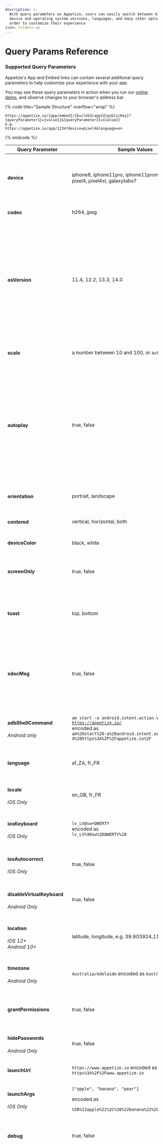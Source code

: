 ```yaml
---
description: >-
  With query parameters on Appetize, users can easily switch between different
  device and operating system versions, languages, and many other options in
  order to customize their experience
icon: sliders-up
---
```


# Query Params Reference

### Supported Query Parameters

Appetize's App and Embed links can contain several additional query parameters to help customize your experience with your app.

You may see these query parameters in action when you run our [online demo](https://appetize.io/demo), and observe changes to your browser's address bar.

{% code title="Sample Structure" overflow="wrap" %}
```url
https://appetize.io/{app/embed}/{buildId|appId|publicKey}?{queryParameter1}={value1}&{queryParameter2}={value2}
e.g.
https://appetize.io/app/1234?device=pixel4&language=en
```
{% endcode %}

| Query Parameter                                                                     | Sample Values                                                                                                                                                                                                          | Description                                                                                                                                                                                                                                                                                                                                                                                                                                                                      |
| ----------------------------------------------------------------------------------- | ---------------------------------------------------------------------------------------------------------------------------------------------------------------------------------------------------------------------- | -------------------------------------------------------------------------------------------------------------------------------------------------------------------------------------------------------------------------------------------------------------------------------------------------------------------------------------------------------------------------------------------------------------------------------------------------------------------------------- |
| <h4><strong>device</strong></h4>                                                    | iphone8, iphone11pro, iphone11promax, ipadair2, pixel4, pixel4xl, galaxytabs7                                                                                                                                          | <p>Specifies the device to simulate.<br><br>See <a href="../features/devices-and-os-versions.md">Devices &#x26; OS Versions</a> for more values.</p>                                                                                                                                                                                                                                                                                                                             |
| <h4><strong>codec</strong></h4>                                                     | h264, jpeg                                                                                                                                                                                                             | Changes the codec used for video streaming.                                                                                                                                                                                                                                                                                                                                                                                                                                      |
| <h4><strong>osVersion</strong></h4>                                                 | 11.4, 12.2, 13.3, 14.0                                                                                                                                                                                                 | <p>Specifies the operating system version on which to run the app.<br><br>See <a href="../features/devices-and-os-versions.md">Devices &#x26; OS Versions</a> for more values.</p><p></p><p><strong>Note</strong>: It is recommended not to include <code>osVersion</code> as a query parameter when embedding the app, as this will always use our latest default version.</p>                                                                                                  |
| <h4><strong>scale</strong></h4>                                                     | a number between 10 and 100, or `auto`                                                                                                                                                                                 | Adjusts the size of the device shown on the page. `auto` will scale to fit the size of the iframe (embeds only).                                                                                                                                                                                                                                                                                                                                                                 |
| <h4><strong>autoplay</strong></h4>                                                  | true, false                                                                                                                                                                                                            | <p>When true, starts streaming the app on page load. Default is <code>false</code><br><br><strong>Note:</strong> If you are making use of our JavaScript SDK, we recommend starting the session programmatically using <code>client.startSession()</code> instead as this may cause the session to start before the SDK is ready.</p>                                                                                                                                            |
| <h4><strong>orientation</strong></h4>                                               | portrait, landscape                                                                                                                                                                                                    | <p>Specifies the device orientation.<br>Default is <code>portrait</code></p>                                                                                                                                                                                                                                                                                                                                                                                                     |
| <h4><strong>centered</strong></h4>                                                  | vertical, horizontal, both                                                                                                                                                                                             | Centers the device (only when embedding).                                                                                                                                                                                                                                                                                                                                                                                                                                        |
| <h4><strong>deviceColor</strong></h4>                                               | black, white                                                                                                                                                                                                           | Specifies the color of the device frame.                                                                                                                                                                                                                                                                                                                                                                                                                                         |
| <h4><strong>screenOnly</strong></h4>                                                | true, false                                                                                                                                                                                                            | <p>When true, only shows the screen, i.e., no device frame.<br>Default is <code>false</code></p>                                                                                                                                                                                                                                                                                                                                                                                 |
| <h4>toast</h4>                                                                      | top, bottom                                                                                                                                                                                                            | <p>Adjusts the position of Appetize toast messages used for displaying error or info messages.<br>Default is <code>bottom</code></p>                                                                                                                                                                                                                                                                                                                                             |
| <h4><strong>xdocMsg</strong></h4>                                                   | true, false                                                                                                                                                                                                            | <p>When true, enables cross-document messages.<br><br><strong>Note:</strong> It is recommended to rather use our <a href="../features/broken-reference/">Javascript SDK</a> to interact with the device.</p>                                                                                                                                                                                                                                                                     |
| <h4>adbShellCommand</h4><p><em>Android only</em></p>                                | <p><code>am start -a android.intent.action.VIEW -d https://appetize.io/</code><br>encoded as <br><code>am%20start%20-a%20android.intent.action.VIEW%20-d%20https%3A%2F%2Fappetize.io%2F</code><br></p>                 | Executes an `adb shell` command on the device.                                                                                                                                                                                                                                                                                                                                                                                                                                   |
| <h4><strong>language</strong></h4>                                                  | af\_ZA, fr\_FR                                                                                                                                                                                                         | Specifies the language of the device via[ ISO 639-1 & BCP 47](https://stackoverflow.com/questions/7973023/what-is-the-list-of-supported-languages-locales-on-android) language codes.                                                                                                                                                                                                                                                                                            |
| <h4><strong>locale</strong></h4><p><em>iOS Only</em></p>                            | en\_GB, fr\_FR                                                                                                                                                                                                         | Specifies the locale of the device via Locale ID.                                                                                                                                                                                                                                                                                                                                                                                                                                |
| <h4><strong>iosKeyboard</strong></h4><p><em>iOS Only</em></p>                       | <p><code>lv_LV@sw=QWERTY</code><br>encoded as<br><code>lv_LV%40sw%3DQWERTY%20</code></p>                                                                                                                               | <p>Specifies the iOS software keyboard to use.<br><a href="https://pgssoft.github.io/AutoMate/Enums/SoftwareKeyboard.html">Available Values</a></p>                                                                                                                                                                                                                                                                                                                              |
| <h4><strong>iosAutocorrect</strong></h4><p><em>iOS Only</em></p>                    | true, false                                                                                                                                                                                                            | <p>Turn on Auto-Correction for iOS. </p><p>Defaults to <code>true</code></p>                                                                                                                                                                                                                                                                                                                                                                                                     |
| <h4><strong>disableVirtualKeyboard</strong></h4><p><em>Android Only</em></p>        | true, false                                                                                                                                                                                                            | <p>When true, disables the on-screen keyboard.<br>Default is <code>false</code></p>                                                                                                                                                                                                                                                                                                                                                                                              |
| <h4><strong>location</strong></h4><p><em>iOS 12+</em><br><em>Android 10+</em></p>   | latitude, longitude, e.g. 39.903924,116.391432                                                                                                                                                                         | Specifies the simulated location of the device.                                                                                                                                                                                                                                                                                                                                                                                                                                  |
| <h4><strong>timezone</strong></h4><p><em>Android Only</em></p>                      | `Australia/Adelaide` encoded as `Australia%2FAdelaide`                                                                                                                                                                 | <p>Specifies the URL-encoded timezone of the device.<br><a href="https://en.wikipedia.org/wiki/List_of_tz_database_time_zones">Available Values</a></p>                                                                                                                                                                                                                                                                                                                          |
| <h4><strong>grantPermissions</strong></h4>                                          | true, false                                                                                                                                                                                                            | <p>Automatically grant app permissions.<br>See <a href="../features/auto-grant-permissions.md">Auto-grant Permissions</a>.</p>                                                                                                                                                                                                                                                                                                                                                   |
| <h4><strong>hidePasswords</strong></h4><p><em>Android Only</em></p>                 | true, false                                                                                                                                                                                                            | Hides password visibility when typing.                                                                                                                                                                                                                                                                                                                                                                                                                                           |
| <h4><strong>launchUrl</strong></h4>                                                 | `https://www.appetize.io` encoded as `https%3A%2F%2Fwww.appetize.io`                                                                                                                                                   | Specifies a deep link to open when the app is launched.                                                                                                                                                                                                                                                                                                                                                                                                                          |
| <h4><strong>launchArgs</strong></h4><p><em>iOS Only</em></p>                        | <p><code>["apple", "banana", "pear"]</code></p><p>encoded as</p><p><code>%5B%22apple%22%2C%20%22banana%22%2C%20%22pear%22%5D</code></p>                                                                                | Specifies a URL-encoded JSON array of strings to pass when launching the app.                                                                                                                                                                                                                                                                                                                                                                                                    |
| <h4><strong>debug</strong></h4>                                                     | true, false                                                                                                                                                                                                            | <p>When true, allows viewing the debug log for the app.<br>Default is <code>false</code></p>                                                                                                                                                                                                                                                                                                                                                                                     |
| <h4><strong>proxy</strong></h4>                                                     | <p><a href="http://example.com:8080/">http://example.com:8080/</a></p><p>encoded as</p><p><code>http%3A%2F%2Fexample.com%3A8080%2F</code></p><p><br>For Appetize's intercepting proxy, use <code>intercept</code>.</p> | <p>Specifies a proxy server to route network traffic.</p><p></p><p><em><strong>Note</strong>:</em> Our current support is limited to HTTP Proxies. When your app makes HTTPS connections, the data remains encrypted despite the unencrypted connection to the proxy. The app sends a CONNECT request to the proxy for the destination HTTPS server, initiating an SSL handshake. The proxy acts as a TCP connection forwarder, ensuring end-to-end encryption for app data.</p> |
| <h4><strong>enableAdb</strong></h4><p><em>Android Only</em></p>                     | true, false                                                                                                                                                                                                            | <p>On session start, generates an SSH tunnel to allow ADB connections to the emulator. <br><br>For more information see <a href="../features/advanced-features/android/adb-tunnel.md">ADB tunnel</a>.</p>                                                                                                                                                                                                                                                                        |
| <h4><strong>record</strong></h4>                                                    | true, false                                                                                                                                                                                                            | Enables recording of all user actions that took place during the session. See [UI Automation](../features/ui-automation.md) for more information.                                                                                                                                                                                                                                                                                                                                |
| <h4>audio</h4><p><em>Android Only</em></p>                                          | true,false                                                                                                                                                                                                             | <p>Enables audio output on the Appetize device.<br><br><strong>Note:</strong> This feature is currently in Alpha and might not always work as expected.</p>                                                                                                                                                                                                                                                                                                                      |
| <h4><strong>androidPackageManager</strong></h4><p><em>Android Only</em></p>         | true, false                                                                                                                                                                                                            | <p>Allows installation of additional APKs after app launch.<br>Default is <code>false</code></p>                                                                                                                                                                                                                                                                                                                                                                                 |
| <h4>resetGms</h4><p><em>Android Only</em></p>                                       | true, false                                                                                                                                                                                                            | <p>Reset or reinitialize aspects of the Google Messaging Service.<br>Default is <code>false</code></p>                                                                                                                                                                                                                                                                                                                                                                           |
| <h4>region</h4>                                                                     | `us`,`eu`                                                                                                                                                                                                              | <p>Ensures that Appetize sessions are launched only from servers in a specific region.</p><p></p><p><strong>Note:</strong> It is best to avoid setting this property unless absolutely necessary. Our system automatically directs requests to the closest servers for optimal performance. Using this property could lead to longer queues in busy regions.</p>                                                                                                                 |
| <h4><strong>appearance</strong></h4><p><em>iOS 13+</em><br><em>Android 10+</em></p> | light, dark                                                                                                                                                                                                            | <p>Applies the theme's appearance to the device.<br>Default is <code>light</code></p>                                                                                                                                                                                                                                                                                                                                                                                            |
| <h4><strong>params</strong></h4>                                                    | `{"foo":"bar"}` encoded as `%7B%22foo%22%3A%22bar%22%7D`                                                                                                                                                               | <p>A URL-encoded JSON object that will be passed to your app on launch. Use this to load custom content, skip onboarding, auto-login the specified user, or custom tracking.<br><br>More info:<br><a data-mention href="../features/launch-params.md">launch-params.md</a></p>                                                                                                                                                                                                   |

